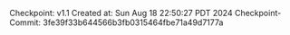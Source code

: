 Checkpoint: v1.1
Created at: Sun Aug 18 22:50:27 PDT 2024
Checkpoint-Commit: 3fe39f33b644566b3fb0315464fbe71a49d7177a
